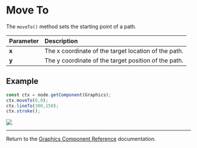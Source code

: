 # Move To

The `moveTo()` method sets the starting point of a path.

Parameter | Description |
| :-------------- | :----------- |
| **x** | The x coordinate of the target location of the path. |
| **y** | The y coordinate of the target position of the path. |

## Example

```ts
const ctx = node.getComponent(Graphics);
ctx.moveTo(0,0);
ctx.lineTo(300,150);
ctx.stroke();
```

<a href="moveTo.png"><img src="moveTo.png"></a>

<hr>

Return to the [Graphics Component Reference](../graphics.md) documentation.
